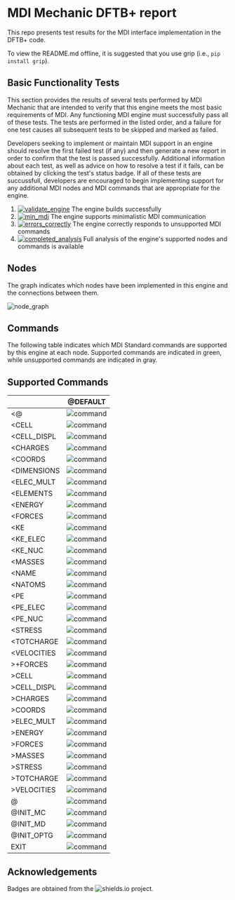 # MDI Mechanic DFTB+ report

This repo presents test results for the MDI interface implementation in the DFTB+ code.

To view the README.md offline, it is suggested that you use grip (i.e., `pip install grip`).

[yaml]: <> ( prepend )

## Basic Functionality Tests

This section provides the results of several tests performed by MDI Mechanic that are intended to verify that this engine meets the most basic requirements of MDI.
Any functioning MDI engine must successfully pass all of these tests.
The tests are performed in the listed order, and a failure for one test causes all subsequent tests to be skipped and marked as failed.

Developers seeking to implement or maintain MDI support in an engine should resolve the first failed test (if any) and then generate a new report in order to confirm that the test is passed successfully.
Additional information about each test, as well as advice on how to resolve a test if it fails, can be obtained by clicking the test's status badge.
If all of these tests are succussfull, developers are encouraged to begin implementing support for any additional MDI nodes and MDI commands that are appropriate for the engine.

[comment]: <> (Badges are downloaded from shields.io, i.e.:)
[comment]: <> (curl https://img.shields.io/badge/-working-success --output report/badges/-working-success.svg)

1. [![validate_engine](report/dynamic_badges/step_engine_build.svg)](mdimechanic.yml) The engine builds successfully
2. [![min_mdi](report/dynamic_badges/step_min_engine.svg)](report/markdown/minimalistic.md) The engine supports minimalistic MDI communication
3. [![errors_correctly](report/dynamic_badges/step_unsupported.svg)](mdimechanic.yml) The engine correctly responds to unsupported MDI commands
4. [![completed_analysis](report/dynamic_badges/step_mdi_nodes.svg)](mdimechanic.yml) Full analysis of the engine's supported nodes and commands is available

## Nodes

The graph indicates which nodes have been implemented in this engine and the connections between them.

![node_graph](report/graphs/node-report.gv.svg)

## Commands

The following table indicates which MDI Standard commands are supported by this engine at each node.
Supported commands are indicated in green, while unsupported commands are indicated in gray.

[travis]: <> ( supported_commands )
## Supported Commands

| | @DEFAULT |
| ------------- | ------------- |
| &lt;@ | ![command](report/badges/box-lightgray.svg) |
| &lt;CELL | ![command](report/badges/box-brightgreen.svg) |
| &lt;CELL_DISPL | ![command](report/badges/box-brightgreen.svg) |
| &lt;CHARGES | ![command](report/badges/box-brightgreen.svg) |
| &lt;COORDS | ![command](report/badges/box-brightgreen.svg) |
| &lt;DIMENSIONS | ![command](report/badges/box-brightgreen.svg) |
| &lt;ELEC_MULT | ![command](report/badges/box-lightgray.svg) |
| &lt;ELEMENTS | ![command](report/badges/box-brightgreen.svg) |
| &lt;ENERGY | ![command](report/badges/box-brightgreen.svg) |
| &lt;FORCES | ![command](report/badges/box-brightgreen.svg) |
| &lt;KE | ![command](report/badges/box-lightgray.svg) |
| &lt;KE_ELEC | ![command](report/badges/box-lightgray.svg) |
| &lt;KE_NUC | ![command](report/badges/box-lightgray.svg) |
| &lt;MASSES | ![command](report/badges/box-lightgray.svg) |
| &lt;NAME | ![command](report/badges/box-brightgreen.svg) |
| &lt;NATOMS | ![command](report/badges/box-brightgreen.svg) |
| &lt;PE | ![command](report/badges/box-lightgray.svg) |
| &lt;PE_ELEC | ![command](report/badges/box-lightgray.svg) |
| &lt;PE_NUC | ![command](report/badges/box-lightgray.svg) |
| &lt;STRESS | ![command](report/badges/box-lightgray.svg) |
| &lt;TOTCHARGE | ![command](report/badges/box-lightgray.svg) |
| &lt;VELOCITIES | ![command](report/badges/box-lightgray.svg) |
| &gt;+FORCES | ![command](report/badges/box-lightgray.svg) |
| &gt;CELL | ![command](report/badges/box-lightgray.svg) |
| &gt;CELL_DISPL | ![command](report/badges/box-lightgray.svg) |
| &gt;CHARGES | ![command](report/badges/box-lightgray.svg) |
| &gt;COORDS | ![command](report/badges/box-lightgray.svg) |
| &gt;ELEC_MULT | ![command](report/badges/box-lightgray.svg) |
| &gt;ENERGY | ![command](report/badges/box-lightgray.svg) |
| &gt;FORCES | ![command](report/badges/box-lightgray.svg) |
| &gt;MASSES | ![command](report/badges/box-lightgray.svg) |
| &gt;STRESS | ![command](report/badges/box-lightgray.svg) |
| &gt;TOTCHARGE | ![command](report/badges/box-lightgray.svg) |
| &gt;VELOCITIES | ![command](report/badges/box-lightgray.svg) |
| @ | ![command](report/badges/box-lightgray.svg) |
| @INIT_MC | ![command](report/badges/box-lightgray.svg) |
| @INIT_MD | ![command](report/badges/box-lightgray.svg) |
| @INIT_OPTG | ![command](report/badges/box-lightgray.svg) |
| EXIT | ![command](report/badges/box-lightgray.svg) |

## Acknowledgements

Badges are obtained from the ![shields.io](https://shields.io/) project.
